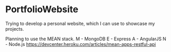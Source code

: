 # PortfolioWebsite

Trying to develop a personal website, which I can use to showcase my projects.

Planning to use the MEAN stack.
M - MongoDB
E - Express
A - AngularJS
N - Node.js
https://devcenter.heroku.com/articles/mean-apps-restful-api
